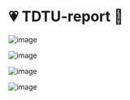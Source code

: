 # :heartpulse: TDTU-report :orange_heart:
<!-- :star2: a report in C from TDTU -->

![image](https://user-images.githubusercontent.com/93416202/185983780-a179f09f-8422-4f5c-bc37-a1c553b1ae63.png)

![image](https://user-images.githubusercontent.com/93416202/185983968-f284f9cb-d1f6-49c9-b7dd-0e3aef7877a2.png)

![image](https://user-images.githubusercontent.com/93416202/185984041-3209f750-24e6-4618-9377-586d0f30a099.png)

![image](https://user-images.githubusercontent.com/93416202/185984098-00acf144-b331-4106-a2f7-058819f789fa.png)

